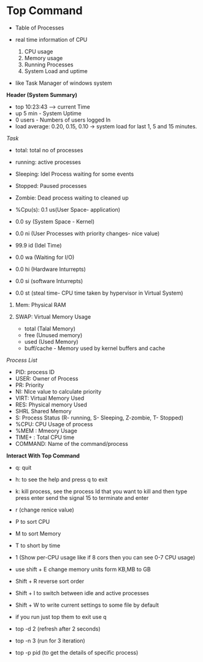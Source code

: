# Top Command

- Table of Processes
- real time information of CPU
    1. CPU usage
    2. Memory usage
    3. Running Processes
    4. System Load and uptime

- like Task Manager of windows system

**Header (System Summary)**
- top 10:23:43 --> current Time
- up 5 min - System Uptime
- 0 users - Numbers of users logged In
- load average: 0.20, 0.15, 0.10 -> system load for last 1, 5 and 15 minutes.

*Task*

- total: total no of processes
- running: active processes
- Sleeping: Idel Process waiting for some events
- Stopped: Paused processes
- Zombie: Dead process waiting to cleaned up

- %Cpu(s):  0.1 us(User Space- application)
- 0.0 sy  (System Space - Kernel)
- 0.0 ni (User Processes with priority changes- nice value) 
- 99.9 id (Idel Time)
- 0.0 wa (Waiting for I/O)
- 0.0 hi (Hardware Inturrepts)
- 0.0 si (software Inturrepts)
- 0.0 st (steal time- CPU time taken by hypervisor in Virtual System)

1. Mem: Physical RAM
2. SWAP: Virtual Memory Usage

    - total (Talal Memory)
    - free (Unused memory)
    - used (Used Memory)
    - buff/cache - Memory used by kernel buffers and cache

*Process List*
- PID: process ID
- USER: Owner of Process
- PR: Priority
- NI: NIce value to calculate priority
- VIRT: Virtual Memory Used
- RES: Physical memory Used
- SHRL Shared Memory
- S: Process Status (R- running, S- Sleeping, Z-zombie, T- Stopped)  
- %CPU: CPU Usage of process  
- %MEM : Mmeory Usage     
- TIME+ : Total CPU time
- COMMAND: Name of the command/process

**Interact With Top Command**

- q: quit
- h: to see the help and press q to exit
- k: kill process, see the process Id that you want to kill and then type press enter 
     send the signal 15 to terminate and enter
- r (change renice value)
- P to sort CPU
- M to sort Memory
- T to short by time
- 1 (Show per-CPU usage like if 8 cors then you can see 0-7 CPU usage)

- use shift + E change memory units form KB,MB to GB
- Shift + R reverse sort order
- Shift + I to switch  between idle and active processes
- Shift + W to write current settings to some file by default

- if you run just top them to exit use q
- top -d 2 (refresh after 2 seconds)
- top -n 3 (run for 3 iteration)
- top -p pid (to get the details of specific process)



